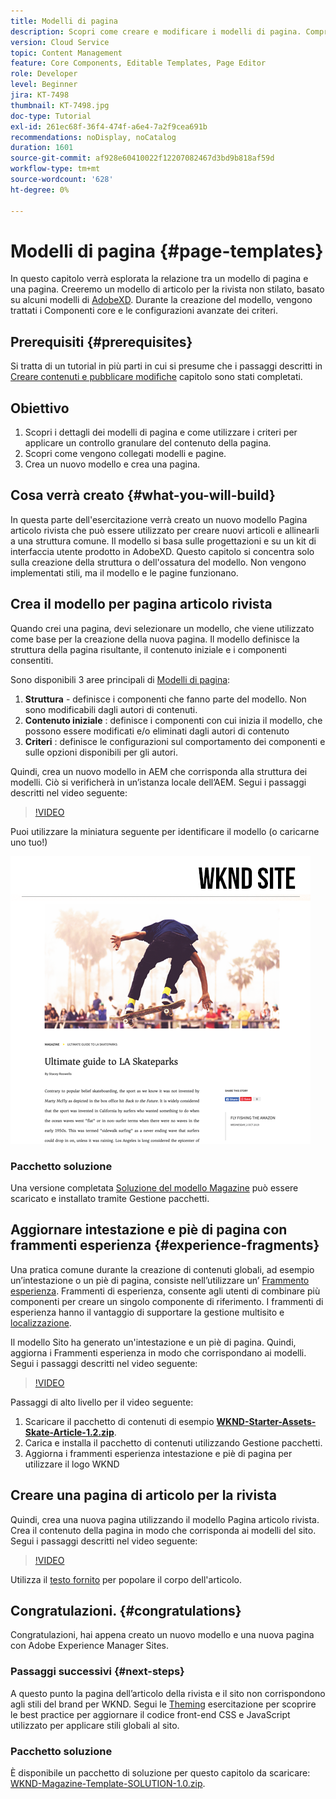 ```yaml
---
title: Modelli di pagina
description: Scopri come creare e modificare i modelli di pagina. Comprendere la relazione tra un modello di pagina e una pagina. Scopri come configurare i criteri di un modello di pagina per fornire governance granulare e coerenza del brand per i contenuti.  Viene creato un modello di articolo ben strutturato per la rivista, basato su un modello fornito da Adobe XD.
version: Cloud Service
topic: Content Management
feature: Core Components, Editable Templates, Page Editor
role: Developer
level: Beginner
jira: KT-7498
thumbnail: KT-7498.jpg
doc-type: Tutorial
exl-id: 261ec68f-36f4-474f-a6e4-7a2f9cea691b
recommendations: noDisplay, noCatalog
duration: 1601
source-git-commit: af928e60410022f12207082467d3bd9b818af59d
workflow-type: tm+mt
source-wordcount: '628'
ht-degree: 0%

---
```


# Modelli di pagina {#page-templates}

In questo capitolo verrà esplorata la relazione tra un modello di pagina e una pagina. Creeremo un modello di articolo per la rivista non stilato, basato su alcuni modelli di [AdobeXD](https://www.adobe.com/products/xd.html). Durante la creazione del modello, vengono trattati i Componenti core e le configurazioni avanzate dei criteri.

## Prerequisiti {#prerequisites}

Si tratta di un tutorial in più parti in cui si presume che i passaggi descritti in [Creare contenuti e pubblicare modifiche](./author-content-publish.md) capitolo sono stati completati.

## Obiettivo

1. Scopri i dettagli dei modelli di pagina e come utilizzare i criteri per applicare un controllo granulare del contenuto della pagina.
1. Scopri come vengono collegati modelli e pagine.
1. Crea un nuovo modello e crea una pagina.

## Cosa verrà creato {#what-you-will-build}

In questa parte dell&#39;esercitazione verrà creato un nuovo modello Pagina articolo rivista che può essere utilizzato per creare nuovi articoli e allinearli a una struttura comune. Il modello si basa sulle progettazioni e su un kit di interfaccia utente prodotto in AdobeXD. Questo capitolo si concentra solo sulla creazione della struttura o dell&#39;ossatura del modello. Non vengono implementati stili, ma il modello e le pagine funzionano.

## Crea il modello per pagina articolo rivista

Quando crei una pagina, devi selezionare un modello, che viene utilizzato come base per la creazione della nuova pagina. Il modello definisce la struttura della pagina risultante, il contenuto iniziale e i componenti consentiti.

Sono disponibili 3 aree principali di [Modelli di pagina](https://experienceleague.adobe.com/docs/experience-manager-cloud-service/sites/authoring/features/templates.html?lang=it):

1. **Struttura** - definisce i componenti che fanno parte del modello. Non sono modificabili dagli autori di contenuti.
1. **Contenuto iniziale** : definisce i componenti con cui inizia il modello, che possono essere modificati e/o eliminati dagli autori di contenuto
1. **Criteri** : definisce le configurazioni sul comportamento dei componenti e sulle opzioni disponibili per gli autori.

Quindi, crea un nuovo modello in AEM che corrisponda alla struttura dei modelli. Ciò si verificherà in un’istanza locale dell’AEM. Segui i passaggi descritti nel video seguente:

>[!VIDEO](https://video.tv.adobe.com/v/332915?quality=12&learn=on)

Puoi utilizzare la miniatura seguente per identificare il modello (o caricarne uno tuo!)

![Miniatura modello pagina articolo](./assets/page-templates/article-page-template-thumbnail.png)


### Pacchetto soluzione

Una versione completata [Soluzione del modello Magazine](assets/page-templates/WKND-Magazine-Template-SOLUTION-1.1.zip) può essere scaricato e installato tramite Gestione pacchetti.

## Aggiornare intestazione e piè di pagina con frammenti esperienza {#experience-fragments}

Una pratica comune durante la creazione di contenuti globali, ad esempio un’intestazione o un piè di pagina, consiste nell’utilizzare un’ [Frammento esperienza](https://experienceleague.adobe.com/docs/experience-manager-learn/sites/experience-fragments/experience-fragments-feature-video-use.html). Frammenti di esperienza, consente agli utenti di combinare più componenti per creare un singolo componente di riferimento. I frammenti di esperienza hanno il vantaggio di supportare la gestione multisito e [localizzazione](https://experienceleague.adobe.com/docs/experience-manager-core-components/using/components/experience-fragment.html?lang=en#localized-site-structure).

Il modello Sito ha generato un&#39;intestazione e un piè di pagina. Quindi, aggiorna i Frammenti esperienza in modo che corrispondano ai modelli. Segui i passaggi descritti nel video seguente:

>[!VIDEO](https://video.tv.adobe.com/v/332916?quality=12&learn=on)

Passaggi di alto livello per il video seguente:

1. Scaricare il pacchetto di contenuti di esempio **[WKND-Starter-Assets-Skate-Article-1.2.zip](assets/page-templates/WKND-Starter-Assets-Skate-Article-1.2.zip)**.
1. Carica e installa il pacchetto di contenuti utilizzando Gestione pacchetti.
1. Aggiorna i frammenti esperienza intestazione e piè di pagina per utilizzare il logo WKND

## Creare una pagina di articolo per la rivista

Quindi, crea una nuova pagina utilizzando il modello Pagina articolo rivista. Crea il contenuto della pagina in modo che corrisponda ai modelli del sito. Segui i passaggi descritti nel video seguente:

>[!VIDEO](https://video.tv.adobe.com/v/332917?quality=12&learn=on)

Utilizza il [testo fornito](./assets/page-templates/la-skateparks-copy.txt) per popolare il corpo dell&#39;articolo.

## Congratulazioni. {#congratulations}

Congratulazioni, hai appena creato un nuovo modello e una nuova pagina con Adobe Experience Manager Sites.

### Passaggi successivi {#next-steps}

A questo punto la pagina dell’articolo della rivista e il sito non corrispondono agli stili del brand per WKND. Segui le [Theming](theming.md) esercitazione per scoprire le best practice per aggiornare il codice front-end CSS e JavaScript utilizzato per applicare stili globali al sito.

### Pacchetto soluzione

È disponibile un pacchetto di soluzione per questo capitolo da scaricare: [WKND-Magazine-Template-SOLUTION-1.0.zip](assets/page-templates/WKND-Magazine-Template-SOLUTION-1.0.zip).

